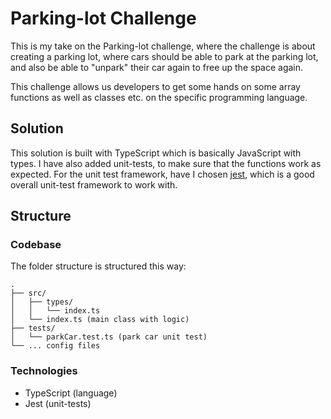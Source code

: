 # Parking-lot Challenge

This is my take on the Parking-lot challenge, where the challenge is about creating a parking lot, where cars should be able to park at the parking lot, and also be able to "unpark" their car again to free up the space again.

This challenge allows us developers to get some hands on some array functions as well as classes etc. on the specific programming language.

## Solution

This solution is built with TypeScript which is basically JavaScript with types. I have also added unit-tests, to make sure that the functions work as expected. For the unit test framework, have I chosen [jest](https://jestjs.io), which is a good overall unit-test framework to work with.

## Structure

### Codebase

The folder structure is structured this way:

```
.
├── src/
│   ├── types/
│   │   └── index.ts
│   └── index.ts (main class with logic)
├── tests/
│   └── parkCar.test.ts (park car unit test)
└── ... config files
```

### Technologies

- TypeScript (language)
- Jest (unit-tests)
